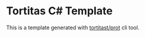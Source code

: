 # Tortitas C# Template

This is a template generated with [tortitast/prot](https://github.com/tortitast/prot) cli tool.